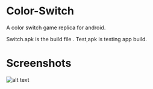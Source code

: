 # Color-Switch
A color switch game replica for android.

Switch.apk is the build file .
Test,apk is testing app build.

# Screenshots 
![alt text](https://https://github.com/sumeet13gupta/Color-Switch/blob/main/Screenshots/Capture1.PNG?raw=true)
